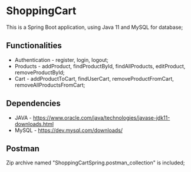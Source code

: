 # ShoppingCart

This is a Spring Boot application, using Java 11 and MySQL for database;

## Functionalities

* Authentication - register, login, logout;
* Products - addProduct, findProductById, findAllProducts, editProduct, removeProductById;
* Cart - addProductToCart, findUserCart, removeProductFromCart, removeAllProductsFromCart;

## Dependencies

* JAVA - https://www.oracle.com/java/technologies/javase-jdk11-downloads.html
* MySQL - https://dev.mysql.com/downloads/

## Postman

Zip archive named "ShoppingCartSpring.postman_collection" is included;